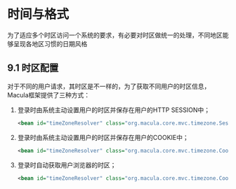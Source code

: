 # 时间与格式

为了适应多个时区访问一个系统的要求，有必要对时区做统一的处理，不同地区能够呈现各地区习惯的日期风格

## 9.1 时区配置

对于不同的用户请求，其时区是不一样的，为了获取不同用户的时区信息，Macula框架提供了三种方式：

1. 登录时由系统主动设置用户的时区并保存在用户的HTTP SESSION中；

    ```xml
    <bean id="timeZoneResolver" class="org.macula.core.mvc.timezone.SessionTimeZoneResolver" />
    ```
2. 登录时由系统主动设置用户的时区并保存在用户的COOKIE中；
    
    ```xml
    <bean id="timeZoneResolver" class="org.macula.core.mvc.timezone.CookieTimeZoneResolver" />
    ```
3. 登录时自动获取用户浏览器的时区；

    ```xml
    <bean id="timeZoneResolver" class="org.macula.core.mvc.timezone.CookieAutoTimeZoneResolver" />       
    ```
    
    